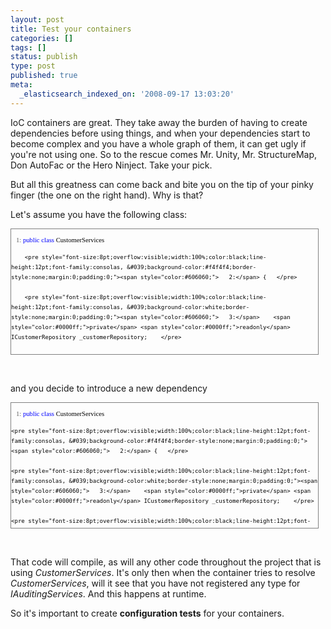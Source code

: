 ```yaml
---
layout: post
title: Test your containers
categories: []
tags: []
status: publish
type: post
published: true
meta:
  _elasticsearch_indexed_on: '2008-09-17 13:03:20'
---
```

<p>IoC containers are great. They take away the burden of having to create dependencies before using things, and when your dependencies start to become complex and you have a whole graph of them, it can get ugly if you're not using one. So to the rescue comes Mr. Unity, Mr. StructureMap, Don AutoFac or the Hero Ninject. Take your pick.</p>  <p>But all this greatness can come back and bite you on the tip of your pinky finger (the one on the right hand). Why is that? </p>  <p>Let's assume you have the following class:</p>  <div class="csharpcode-wrapper">   <div class="csharpcode">     <div style="border-right:gray 1px solid;border-top:gray 1px solid;font-size:8pt;overflow:auto;border-left:gray 1px solid;width:97.5%;cursor:text;max-height:200px;line-height:12pt;border-bottom:gray 1px solid;font-family:consolas, &#039;background-color:#f4f4f4;margin:20px 0 10px;padding:4px;">       <div style="font-size:8pt;overflow:visible;width:100%;color:black;line-height:12pt;font-family:consolas, &#039;background-color:#f4f4f4;border-style:none;padding:0;">         <pre style="font-size:8pt;overflow:visible;width:100%;color:black;line-height:12pt;font-family:consolas, &#039;background-color:white;border-style:none;margin:0;padding:0;"><span style="color:#606060;">   1:</span> <span style="color:#0000ff;">public</span> <span style="color:#0000ff;">class</span> CustomerServices    </pre>

        <pre style="font-size:8pt;overflow:visible;width:100%;color:black;line-height:12pt;font-family:consolas, &#039;background-color:#f4f4f4;border-style:none;margin:0;padding:0;"><span style="color:#606060;">   2:</span> {   </pre>

        <pre style="font-size:8pt;overflow:visible;width:100%;color:black;line-height:12pt;font-family:consolas, &#039;background-color:white;border-style:none;margin:0;padding:0;"><span style="color:#606060;">   3:</span>    <span style="color:#0000ff;">private</span> <span style="color:#0000ff;">readonly</span> ICustomerRepository _customerRepository;    </pre>

        <pre style="font-size:8pt;overflow:visible;width:100%;color:black;line-height:12pt;font-family:consolas, &#039;background-color:#f4f4f4;border-style:none;margin:0;padding:0;"><span style="color:#606060;">   4:</span>&#160; </pre>

        <pre style="font-size:8pt;overflow:visible;width:100%;color:black;line-height:12pt;font-family:consolas, &#039;background-color:white;border-style:none;margin:0;padding:0;"><span style="color:#606060;">   5:</span>    <span style="color:#0000ff;">public</span> CustomerServices(ICustomerRepository repository) </pre>

        <pre style="font-size:8pt;overflow:visible;width:100%;color:black;line-height:12pt;font-family:consolas, &#039;background-color:#f4f4f4;border-style:none;margin:0;padding:0;"><span style="color:#606060;">   6:</span>    {</pre>

        <pre style="font-size:8pt;overflow:visible;width:100%;color:black;line-height:12pt;font-family:consolas, &#039;background-color:white;border-style:none;margin:0;padding:0;"><span style="color:#606060;">   7:</span>&#160; </pre>

        <pre style="font-size:8pt;overflow:visible;width:100%;color:black;line-height:12pt;font-family:consolas, &#039;background-color:#f4f4f4;border-style:none;margin:0;padding:0;"><span style="color:#606060;">   8:</span>      _customerRepository = repository;   </pre>

        <pre style="font-size:8pt;overflow:visible;width:100%;color:black;line-height:12pt;font-family:consolas, &#039;background-color:white;border-style:none;margin:0;padding:0;"><span style="color:#606060;">   9:</span>&#160; </pre>

        <pre style="font-size:8pt;overflow:visible;width:100%;color:black;line-height:12pt;font-family:consolas, &#039;background-color:#f4f4f4;border-style:none;margin:0;padding:0;"><span style="color:#606060;">  10:</span>    }  </pre>

        <pre style="font-size:8pt;overflow:visible;width:100%;color:black;line-height:12pt;font-family:consolas, &#039;background-color:white;border-style:none;margin:0;padding:0;"><span style="color:#606060;">  11:</span>&#160; </pre>

        <pre style="font-size:8pt;overflow:visible;width:100%;color:black;line-height:12pt;font-family:consolas, &#039;background-color:#f4f4f4;border-style:none;margin:0;padding:0;"><span style="color:#606060;">  12:</span> ...</pre>
      </div>
    </div>
  </div>
</div>

<p>&#160;</p>

<p>and you decide to introduce a new dependency</p>

<div style="border-right:gray 1px solid;border-top:gray 1px solid;font-size:8pt;overflow:auto;border-left:gray 1px solid;width:97.5%;cursor:text;max-height:200px;line-height:12pt;border-bottom:gray 1px solid;font-family:consolas, &#039;background-color:#f4f4f4;margin:20px 0 10px;padding:4px;">
  <div style="font-size:8pt;overflow:visible;width:100%;color:black;line-height:12pt;font-family:consolas, &#039;background-color:#f4f4f4;border-style:none;padding:0;">
    <pre style="font-size:8pt;overflow:visible;width:100%;color:black;line-height:12pt;font-family:consolas, &#039;background-color:white;border-style:none;margin:0;padding:0;"><span style="color:#606060;">   1:</span> <span style="color:#0000ff;">public</span> <span style="color:#0000ff;">class</span> CustomerServices    </pre>

    <pre style="font-size:8pt;overflow:visible;width:100%;color:black;line-height:12pt;font-family:consolas, &#039;background-color:#f4f4f4;border-style:none;margin:0;padding:0;"><span style="color:#606060;">   2:</span> {   </pre>

    <pre style="font-size:8pt;overflow:visible;width:100%;color:black;line-height:12pt;font-family:consolas, &#039;background-color:white;border-style:none;margin:0;padding:0;"><span style="color:#606060;">   3:</span>    <span style="color:#0000ff;">private</span> <span style="color:#0000ff;">readonly</span> ICustomerRepository _customerRepository;    </pre>

    <pre style="font-size:8pt;overflow:visible;width:100%;color:black;line-height:12pt;font-family:consolas, &#039;background-color:#f4f4f4;border-style:none;margin:0;padding:0;"><span style="color:#606060;">   4:</span>    <span style="color:#0000ff;">private</span> <span style="color:#0000ff;">readonly</span> IAuditingServices _auditingServices;</pre>

    <pre style="font-size:8pt;overflow:visible;width:100%;color:black;line-height:12pt;font-family:consolas, &#039;background-color:white;border-style:none;margin:0;padding:0;"><span style="color:#606060;">   5:</span>&#160; </pre>

    <pre style="font-size:8pt;overflow:visible;width:100%;color:black;line-height:12pt;font-family:consolas, &#039;background-color:#f4f4f4;border-style:none;margin:0;padding:0;"><span style="color:#606060;">   6:</span>    <span style="color:#0000ff;">public</span> CustomerServices(ICustomerRepository repository, IAuditingServices auditingServices) </pre>

    <pre style="font-size:8pt;overflow:visible;width:100%;color:black;line-height:12pt;font-family:consolas, &#039;background-color:white;border-style:none;margin:0;padding:0;"><span style="color:#606060;">   7:</span>    {</pre>

    <pre style="font-size:8pt;overflow:visible;width:100%;color:black;line-height:12pt;font-family:consolas, &#039;background-color:#f4f4f4;border-style:none;margin:0;padding:0;"><span style="color:#606060;">   8:</span>&#160; </pre>

    <pre style="font-size:8pt;overflow:visible;width:100%;color:black;line-height:12pt;font-family:consolas, &#039;background-color:white;border-style:none;margin:0;padding:0;"><span style="color:#606060;">   9:</span>      _customerRepository = repository;   </pre>

    <pre style="font-size:8pt;overflow:visible;width:100%;color:black;line-height:12pt;font-family:consolas, &#039;background-color:#f4f4f4;border-style:none;margin:0;padding:0;"><span style="color:#606060;">  10:</span>      _auditingServices = auditingServices;</pre>

    <pre style="font-size:8pt;overflow:visible;width:100%;color:black;line-height:12pt;font-family:consolas, &#039;background-color:white;border-style:none;margin:0;padding:0;"><span style="color:#606060;">  11:</span>&#160; </pre>

    <pre style="font-size:8pt;overflow:visible;width:100%;color:black;line-height:12pt;font-family:consolas, &#039;background-color:#f4f4f4;border-style:none;margin:0;padding:0;"><span style="color:#606060;">  12:</span>    }  </pre>

    <pre style="font-size:8pt;overflow:visible;width:100%;color:black;line-height:12pt;font-family:consolas, &#039;background-color:white;border-style:none;margin:0;padding:0;"><span style="color:#606060;">  13:</span>&#160; </pre>

    <pre style="font-size:8pt;overflow:visible;width:100%;color:black;line-height:12pt;font-family:consolas, &#039;background-color:#f4f4f4;border-style:none;margin:0;padding:0;"><span style="color:#606060;">  14:</span> ...</pre>
  </div>
</div>

<p>&#160;</p>

<p>That code will compile, as will any other code throughout the project that is using <em>CustomerServices</em>. It's only then when the container tries to resolve <em>CustomerServices</em>, will it see that you have not registered any type for <em>IAuditingServices</em>. And this happens at runtime. </p>

<p>So it's important to create <strong>configuration tests</strong> for your containers. </p>

